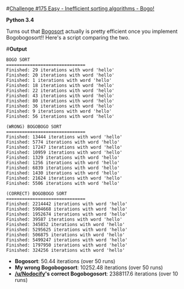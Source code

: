 #[Challenge #175 Easy - Inefficient sorting algorithms - Bogo!](http://www.reddit.com/r/dailyprogrammer/comments/2d8yk5/8112014_challenge_175_easy_bogo/)

**Python 3.4**

Turns out that [Bogosort](http://en.wikipedia.org/wiki/Bogo-sort) actually is pretty efficient once you implement Bogobogosort!! Here's a script comparing the two.

#**Output**

    BOGO SORT
    ==============================
    Finished: 29 iterations with word 'hello'
    Finished: 20 iterations with word 'hello'
    Finished: 1 iterations with word 'hello'
    Finished: 18 iterations with word 'hello'
    Finished: 22 iterations with word 'hello'
    Finished: 43 iterations with word 'hello'
    Finished: 80 iterations with word 'hello'
    Finished: 36 iterations with word 'hello'
    Finished: 9 iterations with word 'hello'
    Finished: 56 iterations with word 'hello'
    
    (WRONG) BOGOBOGO SORT
    ==============================
    Finished: 13444 iterations with word 'hello'
    Finished: 5774 iterations with word 'hello'
    Finished: 17247 iterations with word 'hello'
    Finished: 10959 iterations with word 'hello'
    Finished: 1329 iterations with word 'hello'
    Finished: 1256 iterations with word 'hello'
    Finished: 6839 iterations with word 'hello'
    Finished: 1430 iterations with word 'hello'
    Finished: 21624 iterations with word 'hello'
    Finished: 5506 iterations with word 'hello'
    
    (CORRECT) BOGOBOGO SORT
    ==============================
    Finished: 2214442 iterations with word 'hello'
    Finished: 5904668 iterations with word 'hello'
    Finished: 1952674 iterations with word 'hello'
    Finished: 39587 iterations with word 'hello'
    Finished: 345852 iterations with word 'hello'
    Finished: 5295625 iterations with word 'hello'
    Finished: 506875 iterations with word 'hello'
    Finished: 5499247 iterations with word 'hello'
    Finished: 1797950 iterations with word 'hello'
    Finished: 324256 iterations with word 'hello'


    
 - **Bogosort**: 50.44 iterations (over 50 runs)
 - **My wrong Bogobogosort**: 10252.48 iterations (over 50 runs)
 - **[/u/Nodocify](http://www.reddit.com/user/Nodocify)'s correct Bogobogosort**: 2388117.6 iterations (over 10 runs)
